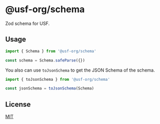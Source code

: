 # @usf-org/schema

Zod schema for USF.

## Usage

```ts
import { Schema } from '@usf-org/schema'

const schema = Schema.safeParse({})
```

You also can use `toJsonSchema` to get the JSON Schema of the schema.

```ts
import { toJsonSchema } from '@usf-org/schema'

const jsonSchema = toJsonSchema(Schema)
```

## License

[MIT](../../LICENSE)
